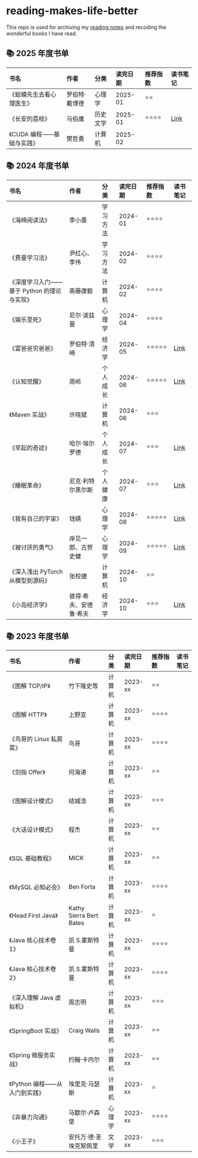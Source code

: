 # reading-makes-life-better

This repo is used for archiving my [<u>reading notes</u>](https://shen-shanshan.github.io/categories/%E9%98%85%E8%AF%BB/) and recoding the wonderful books I have read.

## 📚 2025 年度书单

|           书名            |     作者      |   分类   | 读完日期 | 推荐指数 |     读书笔记      |
| :------------------------ | :------------ | :------- | :------- | :------- | :---------------- |
| 《蛤蟆先生去看心理医生》  | 罗伯特·戴博德 | 心理学   | 2025-01  | ⭐⭐       |                   |
| 《长安的荔枝》            | 马伯庸        | 历史文学 | 2025-01  | ⭐⭐⭐⭐     | [<u>Link</u>][32] |
| 《CUDA 编程——基础与实践》 | 樊哲勇        | 计算机   | 2025-02  |          |                   |

<!-- 31～? -->
<!--《蛤蟆先生去看心理医生》-->
<!--《长安的荔枝》-->
[32]: https://shen-shanshan.github.io/articles/%E9%95%BF%E5%AE%89%E7%9A%84%E8%8D%94%E6%9E%9D%E8%AF%BB%E4%B9%A6%E7%AC%94%E8%AE%B0-%E6%8A%AB%E7%9D%80%E5%8E%86%E5%8F%B2%E5%A4%96%E8%A1%A3%E7%9A%84%E8%81%8C%E5%9C%BA%E7%94%9F%E5%AD%98%E6%8C%87%E5%8D%97/

## 📚 2024 年度书单

|                    书名                    |          作者          |   分类   | 读完日期 | 推荐指数 |     读书笔记      |
| :----------------------------------------- | :--------------------- | :------- | :------- | :------- | :---------------- |
| 《海绵阅读法》                             | 李小墨                 | 学习方法 | 2024-01  | ⭐⭐⭐⭐     |                   |
| 《费曼学习法》                             | 尹红心、李伟           | 学习方法 | 2024-02  | ⭐⭐⭐⭐     |                   |
| 《深度学习入门——基于 Python 的理论与实现》 | 斋藤康毅               | 计算机   | 2024-02  | ⭐⭐⭐⭐     |                   |
| 《娱乐至死》                               | 尼尔·波兹曼            | 心理学   | 2024-04  | ⭐⭐⭐⭐     |                   |
| 《富爸爸穷爸爸》                           | 罗伯特·清崎            | 经济学   | 2024-05  | ⭐⭐⭐⭐⭐    | [<u>Link</u>][22] |
| 《认知觉醒》                               | 周岭                   | 个人成长 | 2024-06  | ⭐⭐⭐⭐⭐    | [<u>Link</u>][23] |
| 《Maven 实战》                             | 许晓斌                 | 计算机   | 2024-06  | ⭐⭐⭐      |                   |
| 《早起的奇迹》                             | 哈尔·埃尔罗德          | 个人成长 | 2024-07  | ⭐⭐⭐      | [<u>Link</u>][25] |
| 《睡眠革命》                               | 尼克·利特尔黑尔斯      | 个人健康 | 2024-07  | ⭐⭐⭐      | [<u>Link</u>][26] |
| 《我有自己的宇宙》                         | 钱婧                   | 心理学   | 2024-08  | ⭐⭐⭐⭐⭐    | [<u>Link</u>][27] |
| 《被讨厌的勇气》                           | 岸见一郎、古贺史健     | 心理学   | 2024-09  | ⭐⭐⭐⭐⭐    | [<u>Link</u>][28] |
| 《深入浅出 PyTorch 从模型到源码》          | 张校捷                 | 计算机   | 2024-10  | ⭐⭐       |                   |
| 《小岛经济学》                             | 彼得·希夫、安德鲁·希夫 | 经济学   | 2024-10  | ⭐⭐⭐      | [<u>Link</u>][30] |

<!-- 18～30 -->
<!--《富爸爸穷爸爸》-->
[22]: https://shen-shanshan.github.io/articles/%E5%AF%8C%E7%88%B8%E7%88%B8%E7%A9%B7%E7%88%B8%E7%88%B8%E8%AF%BB%E4%B9%A6%E7%AC%94%E8%AE%B0-%E8%B4%A2%E5%95%86%E6%95%99%E8%82%B2%E5%90%AF%E8%92%99%E4%B9%8B%E4%BD%9C/
<!--《认知觉醒》-->
[23]: https://shen-shanshan.github.io/articles/%E8%AE%A4%E7%9F%A5%E8%A7%89%E9%86%92%E8%AF%BB%E4%B9%A6%E7%AC%94%E8%AE%B0-%E5%BC%80%E5%90%AF%E5%BF%83%E6%99%BA%E6%8E%8C%E6%8E%A7%E8%87%AA%E5%B7%B1%E7%9A%84%E7%94%9F%E6%B4%BB/
<!--《早起的奇迹》-->
[25]: https://shen-shanshan.github.io/articles/%E6%97%A9%E8%B5%B7%E7%9A%84%E5%A5%87%E8%BF%B9%E8%AF%BB%E4%B9%A6%E7%AC%94%E8%AE%B0-%E5%88%B6%E5%AE%9A%E4%BD%A0%E7%9A%84%E6%97%A9%E8%B5%B7%E8%AE%A1%E5%88%92/
<!--《睡眠革命》-->
[26]: https://shen-shanshan.github.io/articles/%E7%9D%A1%E7%9C%A0%E9%9D%A9%E5%91%BD%E8%AF%BB%E4%B9%A6%E7%AC%94%E8%AE%B0-%E4%BA%86%E8%A7%A3%E4%BD%A0%E7%9A%84%E6%98%BC%E5%A4%9C%E8%8A%82%E5%BE%8B/
<!--《我有自己的宇宙》-->
[27]: https://shen-shanshan.github.io/articles/%E6%88%91%E6%9C%89%E8%87%AA%E5%B7%B1%E7%9A%84%E5%AE%87%E5%AE%99%E8%AF%BB%E4%B9%A6%E7%AC%94%E8%AE%B0-%E5%B9%B4%E8%BD%BB%E4%BA%BA%E7%9A%84%E8%81%8C%E5%9C%BA%E7%94%9F%E5%AD%98%E4%B9%8B%E9%81%93/
<!--《被讨厌的勇气》-->
[28]: https://shen-shanshan.github.io/articles/%E8%A2%AB%E8%AE%A8%E5%8E%8C%E7%9A%84%E5%8B%87%E6%B0%94%E8%AF%BB%E4%B9%A6%E7%AC%94%E8%AE%B0-%E6%8E%A5%E7%BA%B3%E8%87%AA%E6%88%91%E5%8B%87%E6%95%A2%E5%9C%B0%E6%84%9F%E5%8F%97%E7%94%9F%E6%B4%BB/
<!--《小岛经济学》-->
[30]: https://shen-shanshan.github.io/articles/%E5%B0%8F%E5%B2%9B%E7%BB%8F%E6%B5%8E%E5%AD%A6%E8%AF%BB%E4%B9%A6%E7%AC%94%E8%AE%B0-%E6%B7%B1%E5%85%A5%E6%B5%85%E5%87%BA%E7%BB%8F%E6%B5%8E%E5%AD%A6%E5%8E%9F%E7%90%86/

## 📚 2023 年度书单

|             书名              |          作者           |  分类  | 读完日期 | 推荐指数 | 读书笔记 |
| :---------------------------- | :---------------------- | :----- | :------- | :------- | :------- |
| 《图解 TCP/IP》               | 竹下隆史等              | 计算机 | 2023-xx  | ⭐⭐       |          |
| 《图解 HTTP》                 | 上野宣                  | 计算机 | 2023-xx  | ⭐⭐⭐⭐     |          |
| 《鸟哥的 Linux 私房菜》       | 鸟哥                    | 计算机 | 2023-xx  | ⭐⭐⭐⭐     |          |
| 《剑指 Offer》                | 何海涛                  | 计算机 | 2023-xx  | ⭐⭐       |          |
| 《图解设计模式》              | 结城浩                  | 计算机 | 2023-xx  | ⭐⭐⭐      |          |
| 《大话设计模式》              | 程杰                    | 计算机 | 2023-xx  | ⭐⭐       |          |
| 《SQL 基础教程》              | MICK                    | 计算机 | 2023-xx  | ⭐⭐       |          |
| 《MySQL 必知必会》            | Ben Forta               | 计算机 | 2023-xx  | ⭐⭐⭐⭐     |          |
| 《Head First Java》           | Kathy Sierra Bert Bates | 计算机 | 2023-xx  | ⭐        |          |
| 《Java 核心技术卷 1》         | 凯 S.霍斯特曼           | 计算机 | 2023-xx  | ⭐⭐⭐⭐     |          |
| 《Java 核心技术卷 2》         | 凯 S.霍斯特曼           | 计算机 | 2023-xx  | ⭐⭐⭐⭐     |          |
| 《深入理解 Java 虚拟机》      | 周志明                  | 计算机 | 2023-xx  | ⭐⭐⭐      |          |
| 《SpringBoot 实战》           | Craig Walls             | 计算机 | 2023-xx  | ⭐⭐       |          |
| 《Spring 微服务实战》         | 约翰·卡内尔             | 计算机 | 2023-xx  | ⭐⭐       |          |
| 《Python 编程——从入门到实践》 | 埃里克·马瑟斯           | 计算机 | 2023-xx  | ⭐        |          |
| 《非暴力沟通》                | 马歇尔·卢森堡           | 心理学 | 2023-xx  | ⭐⭐⭐⭐     |          |
| 《小王子》                    | 安托万·德·圣埃克絮佩里  | 文学   | 2023-xx  | ⭐⭐⭐      |          |

<!-- 1～17 -->
